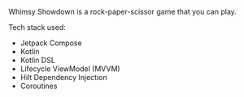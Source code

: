 Whimsy Showdown is a rock-paper-scissor game that you can play.

Tech stack used:
- Jetpack Compose
- Kotlin
- Kotlin DSL
- Lifecycle ViewModel (MVVM)
- Hilt Dependency Injection
- Coroutines
